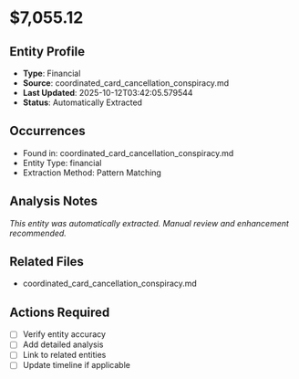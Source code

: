 # $7,055.12

## Entity Profile
- **Type**: Financial
- **Source**: coordinated_card_cancellation_conspiracy.md
- **Last Updated**: 2025-10-12T03:42:05.579544
- **Status**: Automatically Extracted

## Occurrences
- Found in: coordinated_card_cancellation_conspiracy.md
- Entity Type: financial
- Extraction Method: Pattern Matching

## Analysis Notes
*This entity was automatically extracted. Manual review and enhancement recommended.*

## Related Files
- coordinated_card_cancellation_conspiracy.md

## Actions Required
- [ ] Verify entity accuracy
- [ ] Add detailed analysis
- [ ] Link to related entities
- [ ] Update timeline if applicable
